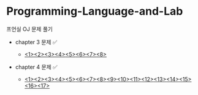 # Programming-Language-and-Lab

프언실 OJ 문제 풀기

+ chapter 3 문제 ✅️
  + [<1>](https://github.com/hoeyoon/Programming-Language-and-Lab/blob/master/chapter%203/N1.py)[<2>](https://github.com/hoeyoon/Programming-Language-and-Lab/blob/master/chapter%203/N2.py)[<3>](https://github.com/hoeyoon/Programming-Language-and-Lab/blob/master/chapter%203/N3.py)[<4>](https://github.com/hoeyoon/Programming-Language-and-Lab/blob/master/chapter%203/N4.py)[<5>](https://github.com/hoeyoon/Programming-Language-and-Lab/blob/master/chapter%203/N5.py)[<6>](https://github.com/hoeyoon/Programming-Language-and-Lab/blob/master/chapter%203/N6.py)[<7>](https://github.com/hoeyoon/Programming-Language-and-Lab/blob/master/chapter%203/N7.py)[<8>](https://github.com/hoeyoon/Programming-Language-and-Lab/blob/master/chapter%203/N8.py)
 
+ chapter 4 문제 ✅️
  + [<1>](https://github.com/hoeyoon/Programming-Language-and-Lab/blob/master/chapter%204/N1.py)[<2>](https://github.com/hoeyoon/Programming-Language-and-Lab/blob/master/chapter%204/N2.py)[<3>](https://github.com/hoeyoon/Programming-Language-and-Lab/blob/master/chapter%204/N3.py)[<4>](https://github.com/hoeyoon/Programming-Language-and-Lab/blob/master/chapter%204/N4.py)[<5>](https://github.com/hoeyoon/Programming-Language-and-Lab/blob/master/chapter%204/N5.py)[<6>](https://github.com/hoeyoon/Programming-Language-and-Lab/blob/master/chapter%204/N6.py)[<7>](https://github.com/hoeyoon/Programming-Language-and-Lab/blob/master/chapter%204/N7.py)[<8>](https://github.com/hoeyoon/Programming-Language-and-Lab/blob/master/chapter%204/N8.py)[<9>](https://github.com/hoeyoon/Programming-Language-and-Lab/blob/master/chapter%204/N9.py)[<10>](https://github.com/hoeyoon/Programming-Language-and-Lab/blob/master/chapter%204/N10.py)[<11>](https://github.com/hoeyoon/Programming-Language-and-Lab/blob/master/chapter%204/N11.py)[<12>](https://github.com/hoeyoon/Programming-Language-and-Lab/blob/master/chapter%204/N12.py)[<13>](https://github.com/hoeyoon/Programming-Language-and-Lab/blob/master/chapter%204/N13.py)[<14>](https://github.com/hoeyoon/Programming-Language-and-Lab/blob/master/chapter%204/N14.py)[<15>](https://github.com/hoeyoon/Programming-Language-and-Lab/blob/master/chapter%204/N15.py)[<16>](https://github.com/hoeyoon/Programming-Language-and-Lab/blob/master/chapter%204/N16.py)[<17>](https://github.com/hoeyoon/Programming-Language-and-Lab/blob/master/chapter%204/N17.py)
